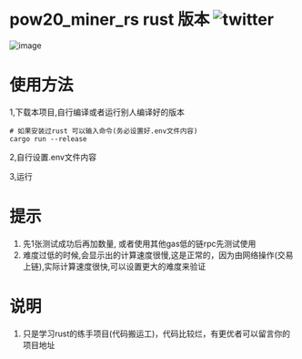 # pow20_miner_rs rust 版本 ![twitter](https://img.shields.io/twitter/follow/0xNaiXi?style=social)

![image](https://github.com/okeyzero/pow20_miner_rs/assets/48344256/27bd2b71-e84a-493c-b82d-8bec6da23c50)

# 使用方法
1,下载本项目,自行编译或者运行别人编译好的版本
```
# 如果安装过rust 可以输入命令(务必设置好.env文件内容)
cargo run --release
```
2,自行设置.env文件内容

3,运行


# 提示
1. 先1张测试成功后再加数量, 或者使用其他gas低的链rpc先测试使用
2. 难度过低的时候,会显示出的计算速度很慢,这是正常的，因为由网络操作(交易上链),实际计算速度很快,可以设置更大的难度来验证

# 说明
1. 只是学习rust的练手项目(代码搬运工)，代码比较烂，有更优者可以留言你的项目地址
